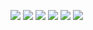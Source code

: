 ![](Report/0001.jpg)
![](Report/0002.jpg)
![](Report/0003.jpg)
![](Report/0004.jpg)
![](Report/0005.jpg)
![](Report/0006.jpg)
